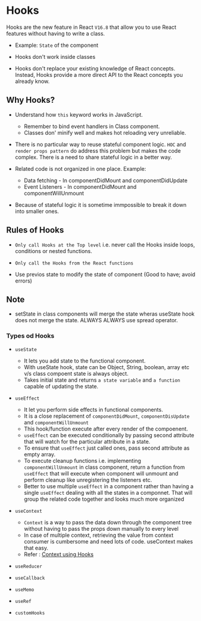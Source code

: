 # Hooks

Hooks are the new feature in React `V16.8` that allow you to use React features without having to write a class.

- Example: `State` of the component

- Hooks don't work inside classes

- Hooks don't replace your existing knowledge of React concepts. Instead, Hooks provide a more direct API to the React concepts you already know.


## Why Hooks?
-   Understand how `this` keyword works in JavaScript.
    -   Remember to bind event handlers in Class component.
    -   Classes don' minify well and makes hot reloading very unreliable.

-   There is no particular way to reuse stateful component logic. `HOC` and `render props pattern` do address this problem but makes the code complex. There is a need to share stateful logic in a better way.

- Related code is not organized in one place. Example: 
    -   Data fetching - In componentDidMount and componentDidUpdate
    -   Event Listeners - In componentDidMount and componentWillUnmount

- Because of stateful logic it is sometime immpossible to break it down into smaller ones.

## Rules of Hooks
-   `Only call Hooks at the Top level`
    i.e. never call the Hooks inside loops, conditions or nested functions.

-   `Only call the Hooks from the React functions` 

-   Use previos state to modify the state of component (Good to have; avoid errors)

## Note

-   setState in class components will merge the state wheras useState hook does not merge the state. ALWAYS ALWAYS use spread operator.



### Types od Hooks

-   `useState` 
    -   It lets you add state to the functional component.
    -   With useState hook, state can be Object, String, boolean, array etc v/s class compoent state is always object.
    -   Takes initial state and returns `a state variable` and `a function` capable of updating the state.

-   `useEffect`
    -   It let you perform side effects in functional components.
    -   It is a close replacement of `componentDidMount`, `componentDisUpdate` and `componentWillUnmount`
    -   This hook/function execute after every render of the compoenent.
    -   `useEffect` can be executed conditionally by passing second attribute that will watch for the particular attribute in a state.
    -   To ensure that `useEffect` just called ones, pass second attribute as empty array.
    -   To execute cleanup functions i.e. implementing 
    `componentWillUnmount` in class component, return a function from `useEffect` that will execute when component will unmount  and perform cleanup like unregistering the listeners etc.
    -   Better to use multiple `useEffect` in a component rather than having a single `useEffect` dealing with all the states in a componnet. That will group the related code together and looks much more organized

-   `useContext`
    -   `Context` is a way to pass the data down through the component tree without having to pass the props down manually to every level
    -   In case of multiple context, retrieving the value from context consumer is cumbersome and need lots of code. useContext makes that easy. 
    - Refer : [Context using Hooks](../context/HookComponentTop.js)

-   `useReducer`

-   `useCallback`

-   `useMemo`

-   `useRef`

-   `customHooks`



